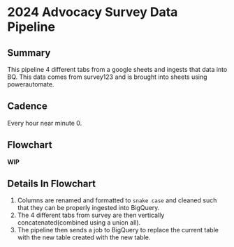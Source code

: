 # 2024 Advocacy Survey Data Pipeline

## Summary
This pipeline 4 different tabs from a google sheets and ingests that data into BQ. This data comes from survey123 and is brought into sheets using powerautomate.

## Cadence
Every hour near minute 0.

## Flowchart
**WIP**

## Details In Flowchart

1. Columns are renamed and formatted to `snake case` and cleaned such that they can be properly ingested into BigQuery.
2. The 4 different tabs from survey are then vertically concatenated(combined using a union all).
3. The pipeline then sends a job to BigQuery to replace the current table with the new table created with the new table.